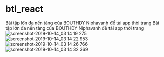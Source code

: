 # btl_react
Bài tập lớn đa nền tảng của BOUTHDY Niphavanh đề tài app thời trang
Bài tập lớn đa nền tảng của BOUTHDY Niphavanh đề tài app thời trang
![screenshot-2019-10-14_03 14 19 275](https://user-images.githubusercontent.com/49584477/66744650-d83a0500-ee31-11e9-97ee-c8d335758eaf.png)
![screenshot-2019-10-14_03 14 22 953](https://user-images.githubusercontent.com/49584477/66744651-d83a0500-ee31-11e9-92c9-32af7a64a2a3.png)
![screenshot-2019-10-14_03 14 26 766](https://user-images.githubusercontent.com/49584477/66744652-d83a0500-ee31-11e9-99c4-afc7d6d342a0.png)
![screenshot-2019-10-14_03 14 32 369](https://user-images.githubusercontent.com/49584477/66744653-d8d29b80-ee31-11e9-998b-6debf6d7cc1d.png)
